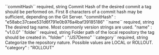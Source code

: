 <tr>
<td>``commitHash``</td>
<td>required, string</td>
<td>Commit Hash of the desired commit a tag should be performed on. First 8 characters of a commit hash may be sufficient, depending on the Git Server.</td>
<td>"commitHash" : "e58abc37caee531d6f791e0b976a4baf39185186"</td>
<td></td>
</tr>
<tr>
<td>``name``</td>
<td>required, string</td>
<td>The desired tag name. Most commonly version strings are used.</td>
<td>"name" : "v1.0.0"</td>
<td></td>
</tr>
<tr>
<td>``folder``</td>
<td>required, string</td>
<td>Folder path of the local repository the tag should be created in.</td>
<td>"folder" : "/JS7Demo"</td>
<td></td>
</tr>
<tr>
<td>``category``</td>
<td>required, string</td>
<td>Categorize the repository nature. Possible values are LOCAL or ROLLOUT.</td>
<td>"category" : "ROLLOUT"</td>
<td></td>
</tr>
